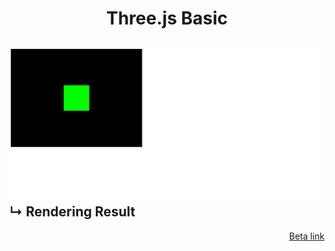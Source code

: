 <h1 align="center">Three.js Basic</h1>

![img.png](img.png)
↳ Rendering Result<br>
---
<p align="right">
    <a href="https://www.google.com/">Beta link</a>
</p>

